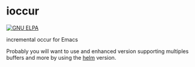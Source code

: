 ioccur
======

[![GNU ELPA](https://elpa.gnu.org/packages/ioccur.svg)](https://elpa.gnu.org/packages/ioccur.html)

incremental occur for Emacs

Probably you will want to use and enhanced version supporting multiples buffers and more
by using the [helm](https://github.com/emacs-helm/helm) version.
